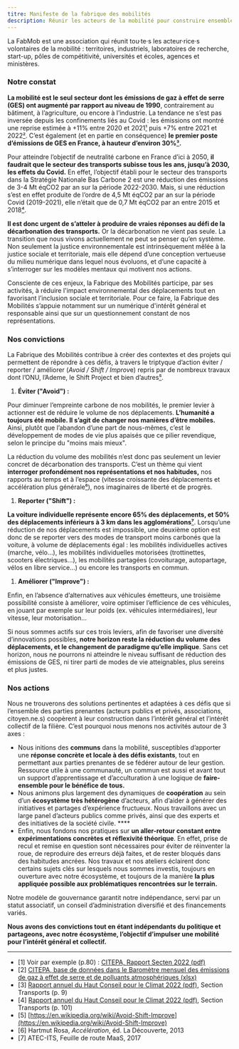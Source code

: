 ```yaml
---
titre: Manifeste de la fabrique des mobilités
description: Réunir les acteurs de la mobilité pour construire ensemble une mobilité durable et open source
---
```


La FabMob est une association qui réunit tou·te·s les acteur·rice·s volontaires de la mobilité : territoires, industriels, laboratoires de recherche, start-up, pôles de compétitivité, universités et écoles, agences et ministères.

### Notre constat

**La mobilité est le seul secteur dont les émissions de gaz à effet de serre (GES) ont augmenté par rapport au niveau de 1990**, contrairement au bâtiment, à l’agriculture, ou encore à l’industrie. La tendance ne s’est pas inversée depuis les confinements liés au Covid : les émissions ont montré une reprise estimée à +11% entre 2020 et 2021[¹](#footnote1) puis +7% entre 2021 et 2022[²](#footnote2). C’est également (et en partie en conséquence) **le premier poste d’émissions de GES en France, à hauteur d’environ 30%[³](#footnote3).**

Pour atteindre l’objectif de neutralité carbone en France d’ici à 2050, **il faudrait que le secteur des transports subisse tous les ans, jusqu’à 2030, les effets du Covid.** En effet, l’objectif établi pour le secteur des transports dans la Stratégie Nationale Bas Carbone 2 est une réduction des émissions de 3-4 Mt éqCO2 par an sur la période 2022-2030. Mais, si une réduction s’est en effet produite de l’ordre de 4,5 Mt éqCO2 par an sur la période Covid (2019-2021), elle n’était que de 0,7 Mt éqCO2 par an entre 2015 et 2018[⁴](#footnote4).

**Il est donc urgent de s’atteler à produire de vraies réponses au défi de la décarbonation des transports.** Or la décarbonation ne vient pas seule. La transition que nous vivons actuellement ne peut se penser qu’en système. Non seulement la justice environnementale est intrinsèquement mêlée à la justice sociale et territoriale, mais elle dépend d’une conception vertueuse du milieu numérique dans lequel nous évoluons, et d’une capacité à s’interroger sur les modèles mentaux qui motivent nos actions.

Consciente de ces enjeux, la Fabrique des Mobilités participe, par ses activités, à réduire l'impact environnemental des déplacements tout en favorisant l’inclusion sociale et territoriale. Pour ce faire, la Fabrique des Mobilités s’appuie notamment sur un numérique d'intérêt général et responsable ainsi que sur un questionnement constant de nos représentations.

### Nos convictions

La Fabrique des Mobilités contribue à créer des contextes et des projets qui permettent de répondre à ces défis, à travers le triptyque d’action éviter / reporter / améliorer (*Avoid / Shift / Improv*e) repris par de nombreux travaux dont l’ONU, l’Ademe, le Shift Project et bien d’autres[⁵](#footnote5).

1. **Éviter ("Avoid") :**

Pour diminuer l’empreinte carbone de nos mobilités, le premier levier à actionner est de réduire le volume de nos déplacements. **L’humanité a toujours été mobile. Il s’agit de changer nos manières d’être mobiles.** Ainsi, plutôt que l’abandon d’une part de nous-mêmes, c’est le développement de modes de vie plus apaisés que ce pilier revendique, selon le principe du "moins mais mieux".

La réduction du volume des mobilités n’est donc pas seulement un levier concret de décarbonation des transports. C’est un thème qui vient **interroger profondément nos représentations et nos habitudes,** nos rapports au temps et à l’espace (vitesse croissante des déplacements et accélération plus générale[⁶](#footnote6)), nos imaginaires de liberté et de progrès.

1. **Reporter ("Shift") :**

**La voiture individuelle représente encore 65% des déplacements, et 50% des déplacements inférieurs à 3 km dans les agglomérations[⁷](#footnote7)**. Lorsqu’une réduction de nos déplacements est impossible, une deuxième option est donc de se reporter vers des modes de transport moins carbonés que la voiture, à volume de déplacements égal : les mobilités individuelles actives (marche, vélo…), les mobilités individuelles motorisées (trottinettes, scooters électriques…), les mobilités partagées (covoiturage, autopartage, vélos en libre service…) ou encore les transports en commun.

1. **Améliorer ("Improve") :**

Enfin, en l’absence d’alternatives aux véhicules émetteurs, une troisième possibilité consiste à améliorer, voire optimiser l’efficience de ces véhicules, en jouant par exemple sur leur poids (ex. véhicules intermédiaires), leur vitesse, leur motorisation...

Si nous sommes actifs sur ces trois leviers, afin de favoriser une diversité d’innovations possibles, **notre horizon reste la réduction du volume des déplacements, et le changement de paradigme qu’elle implique**. Sans cet horizon, nous ne pourrons ni atteindre le niveau suffisant de réduction des émissions de GES, ni tirer parti de modes de vie atteignables, plus sereins et plus justes.

### Nos actions

Nous ne trouverons des solutions pertinentes et adaptées à ces défis que si l’ensemble des parties prenantes (acteurs publics et privés, associations, citoyen.ne.s) coopèrent à leur construction dans l’intérêt général et l’intérêt collectif de la filière. C’est pourquoi nous menons nos activités autour de 3 axes :

- Nous initions des **communs** dans la mobilité, susceptibles d’apporter une **réponse concrète et locale à des défis existants**, tout en permettant aux parties prenantes de se fédérer autour de leur gestion. Ressource utile à une communauté, un commun est aussi et avant tout un support d’apprentissage et d’acculturation à une logique de **faire-ensemble pour le bénéfice de tous.**
- Nous animons plus largement des dynamiques de **coopération** au sein d’un **écosystème très hétérogène** d’acteurs, afin d’aider à générer des initiatives et partages d’expérience fructueux. Nous travaillons avec un large panel d’acteurs publics comme privés, ainsi que des experts et des initiatives de la société civile. ****
- Enfin, nous fondons nos pratiques sur **un aller-retour constant entre expérimentations concrètes et réflexivité théorique**. En effet, prise de recul et remise en question sont nécessaires pour éviter de réinventer la roue, de reproduire des erreurs déjà faites, et de rester bloqués dans des habitudes ancrées. Nos travaux et nos ateliers éclairent donc certains sujets clés sur lesquels nous sommes investis, toujours en ouverture avec notre écosystème, et toujours de la manière **la plus appliquée possible aux problématiques rencontrées sur le terrain.**

Notre modèle de gouvernance garantit notre indépendance, servi par un statut associatif, un conseil d’administration diversifié et des financements variés.

**Nous avons des convictions tout en étant indépendants du politique et partageons, avec notre écosystème, l’objectif d’impulser une mobilité pour l’intérêt général et collectif.**

---

* <a name="footnote1"/>[1] Voir par exemple (p.80) : [CITEPA, Rapport Secten 2022 (pdf)](https://www.citepa.org/wp-content/uploads/Citepa_Rapport-Secten-2022_Rapport-complet_v1.8.pdf)
* <a name="footnote2"/>[2] [CITEPA, base de données dans le Baromètre mensuel des émissions de gaz à effet de serre et de polluants atmosphériques (xlsx)](https://t.co/eOcrdIjYDK)
* <a name="footnote3"/>[3] [Rapport annuel du Haut Conseil pour le Climat 2022 (pdf)](https://www.hautconseilclimat.fr/wp-content/uploads/2022/06/Rapport-annuel-Haut-conseil-pour-le-climat-29062022.pdf), Section Transports (p. 9)
* <a name="footnote4"/>[4] [Rapport annuel du Haut Conseil pour le Climat 2022 (pdf)](https://www.hautconseilclimat.fr/wp-content/uploads/2022/06/Rapport-annuel-Haut-conseil-pour-le-climat-29062022.pdf), Section Transports (p. 101)
* <a name="footnote5"/>[5] [https://en.wikipedia.org/wiki/Avoid-Shift-Improve](https://en.wikipedia.org/wiki/Avoid-Shift-Improve)
* <a name="footnote6"/>[6] Hartmut Rosa, *Accélération*, éd. La Découverte, 2013
* <a name="footnote7"/>[7] ATEC-ITS, Feuille de route MaaS, 2017
